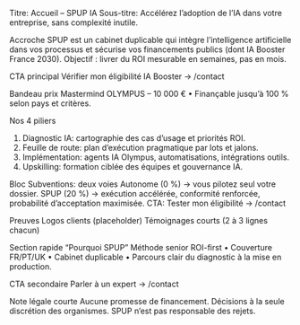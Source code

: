 Titre: Accueil – SPUP IA
Sous-titre: Accélérez l’adoption de l’IA dans votre entreprise, sans complexité inutile.

Accroche
SPUP est un cabinet duplicable qui intègre l’intelligence artificielle dans vos processus et sécurise vos financements publics (dont IA Booster France 2030). Objectif : livrer du ROI mesurable en semaines, pas en mois.

CTA principal
Vérifier mon éligibilité IA Booster → /contact

Bandeau prix
Mastermind OLYMPUS – 10 000 € • Finançable jusqu’à 100 % selon pays et critères.

Nos 4 piliers
1) Diagnostic IA: cartographie des cas d’usage et priorités ROI.
2) Feuille de route: plan d’exécution pragmatique par lots et jalons.
3) Implémentation: agents IA Olympus, automatisations, intégrations outils.
4) Upskilling: formation ciblée des équipes et gouvernance IA.

Bloc Subventions: deux voies
Autonome (0 %) → vous pilotez seul votre dossier.
SPUP (20 %) → exécution accélérée, conformité renforcée, probabilité d’acceptation maximisée.
CTA: Tester mon éligibilité → /contact

Preuves
Logos clients (placeholder)
Témoignages courts (2 à 3 lignes chacun)

Section rapide “Pourquoi SPUP”
Méthode senior ROI-first • Couverture FR/PT/UK • Cabinet duplicable • Parcours clair du diagnostic à la mise en production.

CTA secondaire
Parler à un expert → /contact

Note légale courte
Aucune promesse de financement. Décisions à la seule discrétion des organismes. SPUP n’est pas responsable des rejets.
